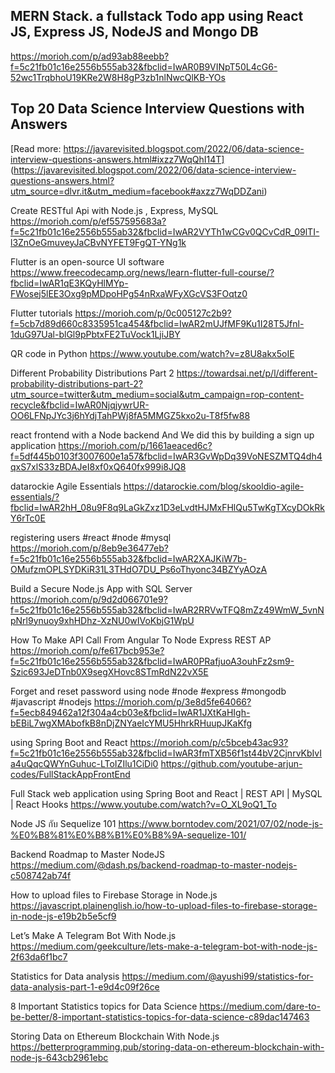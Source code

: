 ## MERN Stack. a fullstack Todo app using React JS, Express JS, NodeJS and Mongo DB 
https://morioh.com/p/ad93ab88eebb?f=5c21fb01c16e2556b555ab32&fbclid=IwAR0B9VINpT50L4cG6-52wc1TrqbhoU19KRe2W8H8gP3zb1nlNwcQlKB-YOs


## Top 20 Data Science Interview Questions with Answers
[Read more: https://javarevisited.blogspot.com/2022/06/data-science-interview-questions-answers.html#ixzz7WqQhI14T]
(https://javarevisited.blogspot.com/2022/06/data-science-interview-questions-answers.html?utm_source=dlvr.it&utm_medium=facebook#axzz7WqDDZani)

Create RESTful Api with Node.js , Express, MySQL
https://morioh.com/p/ef557595683a?f=5c21fb01c16e2556b555ab32&fbclid=IwAR2VYTh1wCGv0QCvCdR_09lTI-l3ZnOeGmuveyJaCBvNYFET9FgQT-YNg1k


Flutter is an open-source UI software
https://www.freecodecamp.org/news/learn-flutter-full-course/?fbclid=IwAR1qE3KQyHlMYp-FWosej5lEE3Oxg9pMDpoHPg54nRxaWFyXGcVS3FOqtz0

Flutter tutorials
https://morioh.com/p/0c005127c2b9?f=5cb7d89d660c8335951ca454&fbclid=IwAR2mUJfMF9Ku1I28T5Jfnl-1duG97Ual-blGl9pPbtxFE2TuVock1LjiJBY

QR code in Python
https://www.youtube.com/watch?v=z8U8akx5oIE

Different Probability Distributions Part 2
https://towardsai.net/p/l/different-probability-distributions-part-2?utm_source=twitter&utm_medium=social&utm_campaign=rop-content-recycle&fbclid=IwAR0NjqjywrUR-OO6LFNpJYc3j6hYdjTahPWj8fA5MMGZ5kxo2u-T8f5fw88


react frontend with a Node backend And We did this by building a sign up application
https://morioh.com/p/1661aeaced6c?f=5df445b0103f3007600e1a57&fbclid=IwAR3GvWpDq39VoNESZMTQ4dh4qxS7xlS33zBDAJeI8xf0xQ640fx999i8JQ8

datarockie Agile Essentials 
https://datarockie.com/blog/skooldio-agile-essentials/?fbclid=IwAR2hH_08u9F8q9LaGkZxz1D3eLvdtHJMxFHlQu5TwKgTXcyDOkRkY6rTc0E


registering users #react #node #mysql
https://morioh.com/p/8eb9e36477eb?f=5c21fb01c16e2556b555ab32&fbclid=IwAR2XAJKiW7b-OMufzmOPLSYDKiR31L3THdO7DU_Ps6oThyonc34BZYyAOzA

Build a Secure Node.js App with SQL Server
https://morioh.com/p/9d2d066701e9?f=5c21fb01c16e2556b555ab32&fbclid=IwAR2RRVwTFQ8mZz49WmW_5vnNpNrl9ynuoy9xhHDhz-XzNU0wIVoKbjG1WpU

How To Make API Call From Angular To Node Express REST AP
https://morioh.com/p/fe617bcb953e?f=5c21fb01c16e2556b555ab32&fbclid=IwAR0PRafjuoA3ouhFz2sm9-Szic693JeDTnb0X9segXHovc8STmRdN22vX5E

Forget and reset password using node #node #express #mongodb #javascript #nodejs
https://morioh.com/p/3e8d5fe64066?f=5ecb849462a12f304a4cb03e&fbclid=IwAR1JXtKaHIgh-bEBiL7wgXMAbofkB8nDjZNYaeIcYMU5HhrkRHuupJKaKfg

using Spring Boot and React
https://morioh.com/p/c5bceb43ac93?f=5c21fb01c16e2556b555ab32&fbclid=IwAR3fmTXB56f1st44bV2CjnrvKbIvIa4uQqcQWYnGuhuc-LToIZIlu1CiDi0
https://github.com/youtube-arjun-codes/FullStackAppFrontEnd

Full Stack web application using Spring Boot and React | REST API | MySQL | React Hooks
https://www.youtube.com/watch?v=O_XL9oQ1_To

Node JS กับ Sequelize 101
https://www.borntodev.com/2021/07/02/node-js-%E0%B8%81%E0%B8%B1%E0%B8%9A-sequelize-101/

Backend Roadmap to Master NodeJS
https://medium.com/@dash.ps/backend-roadmap-to-master-nodejs-c508742ab74f


How to upload files to Firebase Storage in Node.js
https://javascript.plainenglish.io/how-to-upload-files-to-firebase-storage-in-node-js-e19b2b5e5cf9

Let’s Make A Telegram Bot With Node.js
https://medium.com/geekculture/lets-make-a-telegram-bot-with-node-js-2f63da6f1bc7

Statistics for Data analysis
https://medium.com/@ayushi99/statistics-for-data-analysis-part-1-e9d4c09f26ce

8 Important Statistics topics for Data Science
https://medium.com/dare-to-be-better/8-important-statistics-topics-for-data-science-c89dac147463

Storing Data on Ethereum Blockchain With Node.js
https://betterprogramming.pub/storing-data-on-ethereum-blockchain-with-node-js-643cb2961ebc

